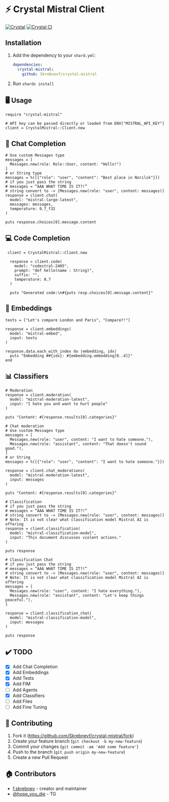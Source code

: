 # ⚡ Crystal Mistral Client

[![Crystal](https://img.shields.io/badge/language-Crystal-000?logo=crystal&logoColor=white)](https://crystal-lang.org/) 
[![Crystal CI](https://github.com/Skrebnevf/crystal-mistral/actions/workflows/ci.yml/badge.svg)](https://github.com/teodor/crystal-mistral/actions/workflows/ci.yml)

## Installation

1. Add the dependency to your `shard.yml`:

   ```yaml
   dependencies:
     crystal-mistral:
       github: Skrebnevf/crystal-mistral
   ```

2. Run `shards install`

## 🖥️ Usage

```crystal
require "crystal-mistral"

# API key can be passed directly or loaded from ENV["MISTRAL_API_KEY"]
client = CrystalMistral::Client.new
```

## 💬 Chat Completion

```crystal
# Use custom Messages type
messages = [
  Messages.new(role: Role::User, content: "Hello!")
]
# or String type
messages = %([{"role": "user", "content": "Best place in Norilsk"}])
# if you just pass the string
# messages = “AAA WHAT TIME IS IT?!”
# string convert to -> [Messages.new(role: "user", content: messages)]
response = client.chat(
  model: "mistral-large-latest",
  messages: messages,
  temperature: 0.7_f32
)

puts response.choices[0].message.content
```

## 💻 Code Completion

```crystal
 client = CrystalMistral::Client.new

  response = client.code(
    model: "codestral-2405",
    prompt: "def hello(name : String)",
    suffix: "",
    temperature: 0.7
  )

  puts "Generated code:\n#{puts resp.choices[0].message.content}"
```

## 🧠 Embeddings

```crystal
texts = ["Let's compare London and Paris", "Compare?!"]

response = client.embeddings(
  model: "mistral-embed",
  input: texts
)

response.data.each_with_index do |embedding, idx|
  puts "Embedding ##{idx}: #{embedding.embedding[0..4]}"
end
```

## 📊 Classifiers

```crystal
# Moderation
response = client.moderation(
  model: "mistral-moderation-latest",
  input: "I hate you and want to hurt people"
)

puts "Content: #{response.results[0].categories}"

# Chat moderation
# Use custom Messages type
messages = [
  Messages.new(role: "user", content: "I want to hate someone."),
  Messages.new(role: "assistant", content: "That doesn't sound good."),
]
# or String
messages = %([{"role": "user", "content": "I want to hate someone."}])

response = client.chat_moderations(
  model: "mistral-moderation-latest",
  input: messages
)

puts "Content: #{response.results[0].categories}"

# Classification
# if you just pass the string
# messages = “AAA WHAT TIME IS IT?!”
# string convert to -> [Messages.new(role: "user", content: messages)]
# Note: It is not clear what classification model Mistral AI is offering
response = client.classification(
  model: "mistral-classification-model",
  input: "This document discusses violent actions."
)

puts response

# Classification Chat
# if you just pass the string
# messages = “AAA WHAT TIME IS IT?!”
# string convert to -> [Messages.new(role: "user", content: messages)]
# Note: It is not clear what classification model Mistral AI is offering
messages = [
  Messages.new(role: "user", content: "I hate everything."),
  Messages.new(role: "assistant", content: "Let's keep things peaceful."),
]

response = client.classification_chat(
  model: "mistral-classification-model",
  input: messages
)

puts response
```

## ✔️ TODO

- [x] Add Chat Completion
- [x] Add Embeddings
- [x] Add Tests
- [x] Add FIM
- [ ] Add Agents
- [x] Add Classifiers
- [ ] Add Files
- [ ] Add Fine Tuning

## 🤝 Contributing

1. Fork it (<https://github.com/Skrebnevf/crystal-mistral/fork>)
2. Create your feature branch (`git checkout -b my-new-feature`)
3. Commit your changes (`git commit -am 'Add some feature'`)
4. Push to the branch (`git push origin my-new-feature`)
5. Create a new Pull Request

## 🏠 Contributors

- [f.skrebnev](https://github.com/Skrebnevf) - creator and maintainer
- [@hope_you_die](https://t.me/hope_you_die) - TG
